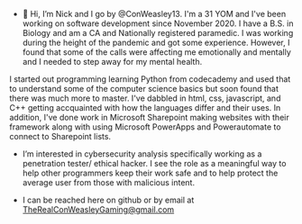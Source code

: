 - 👋 Hi, I’m Nick and I go by @ConWeasley13. I'm a 31 YOM and I've been working on software development since November 2020.
I have a B.S. in Biology and am a CA and Nationally registered paramedic. I was working during the height of the pandemic and got some experience. 
However, I found that some of the calls were affecting me emotionally and mentally and I needed to step away for my mental health.

I started out programming learning Python from codecademy and used that to understand some of the computer science basics but soon found that there was much more to master.
I've dabbled in html, css, javascript, and C++ getting accquainted with how the languages differ and their uses.
In addition, I've done work in Microsoft Sharepoint making websites with their framework along with using Microsoft PowerApps and Powerautomate to connect to Sharepoint lists.

- I’m interested in cybersecurity analysis specifically working as a penetration tester/ ethical hacker. I see the role as a meaningful way to help other programmers keep their work
safe and to help protect the average user from those with malicious intent. 

- I can be reached here on github or by email at TheRealConWeasleyGaming@gmail.com
